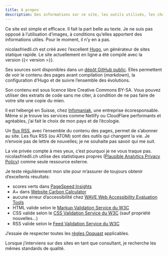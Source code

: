 ```yaml
---
title: À propos
description: Des informations sur ce site, les outils utilisés, les choix stratégiques et les résultats.
---
```


Ce site est simple et efficace.
Il fait la part belle au texte.
Je ne suis pas opposé à l’utilisation d’images, à conditions qu’elles apportent des informations utiles.
Pour le moment, il n’y en a pas.

nicolasfriedli.ch est créé avec l’excellent [Hugo](https://gohugo.io/), un générateur de sites statique rapide.
Le site actuellement en ligne a été compilé avec la version {{< version >}}.

Ses sources sont disponibles dans un [dépôt GitHub public](https://github.com/nfriedli/nicolasfriedli.ch/).
Elles permettent de voir le contenu des pages avant compilation (*markdown*), la configuration d’Hugo et de suivre l’ensemble des évolutions.

Son contenu est sous licence libre Creative Commons BY-SA.
Vous pouvez utiliser des extraits de code sans me citer, à condition de ne pas faire de votre site une copie du mien.

Il est hébergé en Suisse, chez [Infomaniak](https://www.infomaniak.com/), une entreprise écoresponsable.
Même si je trouve les services comme Netlify ou CloudFlare performants et agréables, j’ai fait le choix de mon pays et de l’écologie.

Un [flux RSS](/index.xml), avec l’ensemble du contenu des pages, permet de s’abonner au site.
Les flux RSS (ou ATOM) sont des outils qui changent la vie.
Je n’envoie pas de lettre de nouvelles; je ne souhaite pas savoir qui me suit.

La vie privée compte à mes yeux, c’est pourquoi je ne vous traque pas.
nicolasfriedli.ch utilise des statistiques propres ([Plausible Analytics Privacy Policy](https://plausible.io/privacy)) comme seule ressource externe.

Je teste régulièrement mon site pour m’assurer de toujours obtenir d’excellents résultats:

- scores verts dans [PageSpeed Insights](https://pagespeed.web.dev/)
- A+ dans [Website Carbon Calculator](https://www.websitecarbon.com/)
- aucune erreur d’accessibilité chez [WAVE Web Accessibility Evaluation Tools](https://wave.webaim.org/)
- HTML valide selon le [Markup Validation Service du W3C](https://validator.w3.org/)
- CSS valide selon le [CSS Validation Service du W3C](https://jigsaw.w3.org/css-validator/) (sauf propriété nouvelles...)
- RSS valide selon le [Feed Validation Service du W3C](https://validator.w3.org/feed/)

J’essaie de respecter toutes les [règles Opquast](https://checklists.opquast.com/fr/assurance-qualite-web/) applicables.

Lorsque j’interviens sur des sites en tant que consultant, je recherche les mêmes standards de qualité.
